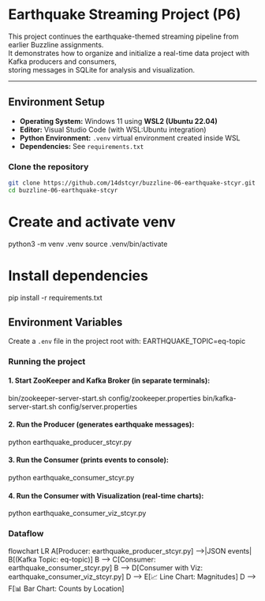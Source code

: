 # Earthquake Streaming Project (P6)

This project continues the earthquake-themed streaming pipeline from earlier Buzzline assignments.  
It demonstrates how to organize and initialize a real-time data project with Kafka producers and consumers,  
storing messages in SQLite for analysis and visualization.

---

## Environment Setup

- **Operating System:** Windows 11 using **WSL2 (Ubuntu 22.04)**  
- **Editor:** Visual Studio Code (with WSL:Ubuntu integration)  
- **Python Environment:** `.venv` virtual environment created inside WSL  
- **Dependencies:** See `requirements.txt`  

### Clone the repository
```bash
git clone https://github.com/14dstcyr/buzzline-06-earthquake-stcyr.git
cd buzzline-06-earthquake-stcyr
```

# Create and activate venv
python3 -m venv .venv
source .venv/bin/activate

# Install dependencies
pip install -r requirements.txt

## Environment Variables

Create a `.env` file in the project root with:
EARTHQUAKE_TOPIC=eq-topic

### Running the project

#### 1. Start ZooKeeper and Kafka Broker (in separate terminals):
bin/zookeeper-server-start.sh config/zookeeper.properties
bin/kafka-server-start.sh config/server.properties

#### 2. Run the Producer (generates earthquake messages):
python earthquake_producer_stcyr.py

#### 3. Run the Consumer (prints events to console):
python earthquake_consumer_stcyr.py

#### 4. Run the Consumer with Visualization (real-time charts):
python earthquake_consumer_viz_stcyr.py


### Dataflow

flowchart LR
    A[Producer: earthquake_producer_stcyr.py] -->|JSON events| B[(Kafka Topic: eq-topic)]
    B --> C[Consumer: earthquake_consumer_stcyr.py]
    B --> D[Consumer with Viz: earthquake_consumer_viz_stcyr.py]
    D --> E[📈 Line Chart: Magnitudes]
    D --> F[📊 Bar Chart: Counts by Location]
